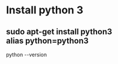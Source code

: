 # Install python 3  

sudo apt-get install python3  
alias python=python3  
---
  
python --version  



